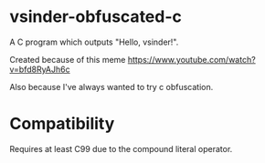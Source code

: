 # vsinder-obfuscated-c
A C program which outputs "Hello, vsinder!".

Created because of this meme https://www.youtube.com/watch?v=bfd8RyAJh6c

Also because I've always wanted to try c obfuscation.

# Compatibility
Requires at least C99 due to the compound literal operator.
